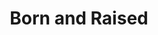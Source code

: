 ---
pid: LLG170
title: Born and Raised
location_transcription: West Philadelphia
zipcode: '19119'
outside_phl: 
neighborhood: Mount Airy
age: '15'
age_range: 13-19
instagram: 
image_file_name: LLG_170.jpg
proposal_transcription: |-
  -Will Smith
  -Maybe on a Playground
topic: Neighborhoods,Philadelphia,Pop Culture
topic_summary: 0, 0, 0
type: Playground,Other No Form
keywords_other: Will Smith
credit: "@jessemc_ on Instagram"
image_labels: 
twitter: 
facebook: 
permalink: "/monuments/llg170/"
layout: item-page
---